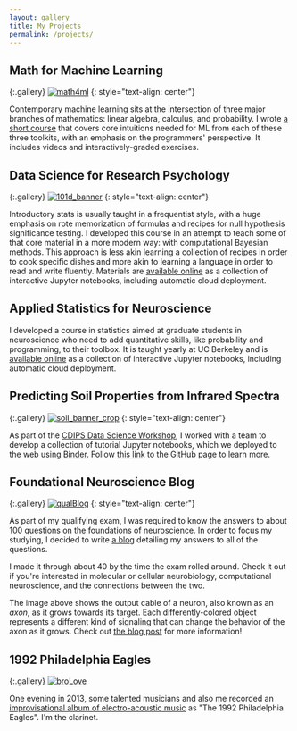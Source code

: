 ```yaml
---
layout: gallery
title: My Projects
permalink: /projects/
---
```


## Math for Machine Learning

{:.gallery}
[![math4ml]](http://wandb.me/m4ml-videos)
{: style="text-align: center"}

Contemporary machine learning sits at the intersection
of three major branches of mathematics:
linear algebra, calculus, and probability.
I wrote
[a short course](http://wandb.me/m4ml-code)
that covers core intuitions needed for ML
from each of these three toolkits,
with an emphasis on the programmers' perspective.
It includes videos and interactively-graded exercises.

## Data Science for Research Psychology

{:.gallery}
[![101d_banner]]({{site.url}}/psych101d)
{: style="text-align: center"}

Introductory stats is usually taught in a frequentist style,
with a huge emphasis on rote memorization of formulas and recipes
for null hypothesis significance testing.
I developed this course in an attempt to teach some of that core material
in a more modern way:
with computational Bayesian methods.
This approach is less akin learning a collection of recipes
in order to cook specific dishes
and more akin to learning a language
in order to read and write fluently.
Materials are
[available online]({{site.url}}/psych101d)
as a collection of interactive Jupyter notebooks,
including automatic cloud deployment.

## Applied Statistics for Neuroscience

<!--
{:.gallery}
[![stats_for_neuro]](https://github.com/charlesfrye/AppliedStatisticforNeuroscience)
{: style="text-align: center"}
-->

I developed a course in statistics
aimed at graduate students in neuroscience
who need to add quantitative skills,
like probability and programming,
to their toolbox.
It is taught yearly at UC Berkeley
and is
[available online](https://github.com/charlesfrye/AppliedStatisticsForNeuroscience)
as a collection of interactive Jupyter notebooks,
including automatic cloud deployment.

## Predicting Soil Properties from Infrared Spectra

{:.gallery}
[![soil_banner_crop]](https://github.com/kkamdin/soil_property_prediction_cdips2017)
{: style="text-align: center"}

As part of the
[CDIPS Data Science Workshop](http://cdips.physics.berkeley.edu/dsw/),
I worked with a team to develop a collection of tutorial
Jupyter notebooks, which we deployed to the web using
[Binder](https://mybinder.org/).
Follow
[this link](https://github.com/kkamdin/soil_property_prediction_cdips2017)
to the GitHub page to learn more.

<!---
## emojify.io

{:.gallery}
[![emojify]](http://emojify.io)
{: style="text-align: center"}

At [emojify.io](http://emojify.io), you can create "fractals" made out of emojis.
The underlying statistical model is based on the
["dead leaves" model of natural scenes](http://stat.fsu.edu/~anuj/pdf/papers/JMIV03.pdf),
which combine *occlusion* and *scale invariance*.
Occlusion means that objects placed on the canvas cover up, or occlude,
objects that are behind them.
Scale invariance means that the relationships between pixels do not change as you zoom in or out.

The SVG image specification is an excellent match for this image model.
Objects are placed on a canvas, and the objects that are placed later
occlude objects placed before.
Scale-invariance can be had on the cheap thanks to the "scalable"
part of "scalable vector graphics".

Since emojis are SVG objects, it was easy to extend this image model
away from the simple geometric shapes usually used in research.

Shout out to my friend [Derek Johnston](https://github.com/dcjohnston/),
who wrote the web-facing components of the app.
-->

## Foundational Neuroscience Blog

{:.gallery}
[![qualBlog]](http://charlesfrye.github.io/FoundationalNeuroscience)
{: style="text-align: center"}

As part of my qualifying exam, I was required to know the answers
to about 100 questions on the foundations of neuroscience.
In order to focus my studying, I decided to write
[a blog](http://charlesfrye.github.io/FoundationalNeuroscience)
detailing my answers to all of the questions.

I made it through about 40 by the time the exam rolled around.
Check it out if you're interested in molecular or cellular neurobiology,
computational neuroscience, and the connections between the two.

The image above shows the output cable of a neuron, also known as an *axon*,
as it grows towards its target. Each differently-colored object represents
a different kind of signaling that can change the behavior of the axon as it grows.
Check out [the blog post](site.url/FoundationalNeuroscience/34) for more information!

## 1992 Philadelphia Eagles

{:.gallery}
[![broLove]](http://magicafternoon.com/album/bro-love)

One evening in 2013, some talented musicians and also me
recorded an
[improvisational album of electro-acoustic music](http://magicafternoon.com/album/bro-love)
as "The 1992 Philadelphia Eagles".
I'm the clarinet.


[emojify]: {{site.imgurl}}/emojiTest3.png
[qualBlog]: {{site.imgurl}}/qualBlog.png
[broLove]: {{site.imgurl}}/broLove.jpg
[soil_banner_crop]: {{site.imgurl}}/soil_banner_crop.png
[stats_for_neuro]: {{site.imgurl}}/stats_for_neuro.png
[101d_banner]: {{site.imgurl}}/101d_banner.png
[math4ml]: {{site.imgurl}}/m4ml_banner.png

